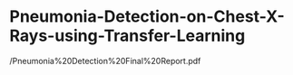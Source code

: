 # Pneumonia-Detection-on-Chest-X-Rays-using-Transfer-Learning

/Pneumonia%20Detection%20Final%20Report.pdf
